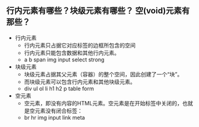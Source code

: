 ## 行内元素有哪些？块级元素有哪些？ 空(void)元素有那些？
- 行内元素
  - 行内元素只占据它对应标签的边框所包含的空间
  - 行内元素只能包含数据和其他行内元素。
  - a b span img input select strong
- 块级元素
  - 块级元素占据其父元素（容器）的整个空间，因此创建了一个“块”。
  - 而块级元素可以包含行内元素和其他块级元素。
  - div ul ol li h1 h2 p table form
- 空元素
  - 空元素，即没有内容的HTML元素。空元素是在开始标签中关闭的，也就是空元素没有闭合标签：
  - br hr img input link meta